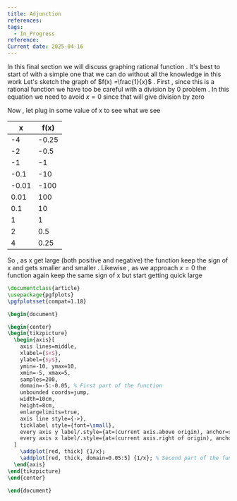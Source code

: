 ```yaml
---
title: Adjunction
references: 
tags:
  - In_Progress
reference: 
Current date: 2025-04-16
---
```

In this final section we will discuss  graphing  rational function .  It's best to start of with a simple one that we can do without all the knowledge in this work 
Let's sketch the graph of $f(x) =\frac{1}{x}$ . First , since this is a rational function we have too be careful with a division by  0 problem . In this equation we need to avoid $x=0$ since that will give division by zero

Now , let plug in some value of x to see what we see 

| x       | f(x)   |
|---------|--------|
| -4      | -0.25  |
| -2      | -0.5   |
| -1      | -1     |
| -0.1    | -10    |
| -0.01   | -100   |
| 0.01    | 100    |
| 0.1     | 10     |
| 1       | 1      |
| 2       | 0.5    |
| 4       | 0.25   |

So , as x get large (both positive and negative) the function keep the sign of x and gets smaller and smaller . Likewise , as we approach $x=0$ the function again keep the same sign of x but start getting quick large 

```tikz
\documentclass{article}
\usepackage{pgfplots}
\pgfplotsset{compat=1.18}

\begin{document}

\begin{center}
\begin{tikzpicture}
  \begin{axis}[
    axis lines=middle,
    xlabel={$x$},
    ylabel={$y$},
    ymin=-10, ymax=10,
    xmin=-5, xmax=5,
    samples=200,
    domain=-5:-0.05, % First part of the function
    unbounded coords=jump,
    width=10cm,
    height=8cm,
    enlargelimits=true,
    axis line style={->},
    ticklabel style={font=\small},
    every axis y label/.style={at=(current axis.above origin), anchor=south},
    every axis x label/.style={at=(current axis.right of origin), anchor=west}
  ]
    \addplot[red, thick] {1/x};
    \addplot[red, thick, domain=0.05:5] {1/x}; % Second part of the function
  \end{axis}
\end{tikzpicture}
\end{center}

\end{document}

```